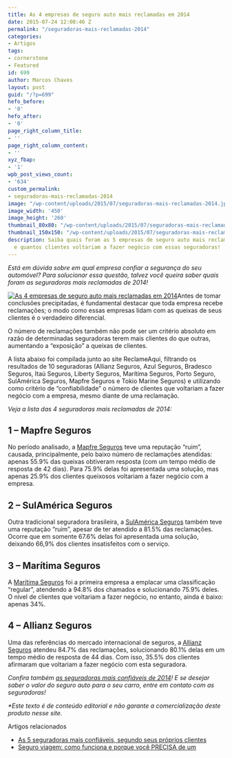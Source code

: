 ```yaml
---
title: As 4 empresas de seguro auto mais reclamadas em 2014
date: 2015-07-24 12:00:46 Z
permalink: "/seguradoras-mais-reclamadas-2014"
categories:
- Artigos
tags:
- cornerstone
- Featured
id: 699
author: Marcos Chaves
layout: post
guid: "/?p=699"
hefo_before:
- '0'
hefo_after:
- '0'
page_right_column_title:
- ''
page_right_column_content:
- ''
xyz_fbap:
- '1'
wpb_post_views_count:
- '634'
custom_permalink:
- seguradoras-mais-reclamadas-2014
image: "/wp-content/uploads/2015/07/seguradoras-mais-reclamadas-2014.jpg"
image_width: '450'
image_height: '260'
thumbnail_80x80: "/wp-content/uploads/2015/07/seguradoras-mais-reclamadas-2014-80x80.jpg"
thumbnail_150x150: "/wp-content/uploads/2015/07/seguradoras-mais-reclamadas-2014-150x150.jpg"
description: Saiba quais foram as 5 empresas de seguro auto mais reclamadas em 2014
  e quantos clientes voltariam a fazer negócio com essas seguradoras!
---
```


_Está em dúvida sobre em qual empresa confiar a segurança do seu automóvel? Para solucionar essa questão, talvez você queira saber quais foram as seguradoras mais reclamadas de 2014!_

[<img class="alignleft wp-image-3549 size-medium" title="As 4 empresas de seguro auto mais reclamadas em 2014" src="/wp-content/uploads/2015/07/seguradoras-mais-reclamadas-2014-250x144.jpg" alt="As 4 empresas de seguro auto mais reclamadas em 2014" width="250" height="144" srcset="/wp-content/uploads/2015/07/seguradoras-mais-reclamadas-2014-250x144.jpg 250w, /wp-content/uploads/2015/07/seguradoras-mais-reclamadas-2014-120x69.jpg 120w, /wp-content/uploads/2015/07/seguradoras-mais-reclamadas-2014.jpg 450w" sizes="(max-width: 250px) 100vw, 250px" />](/wp-content/uploads/2015/07/seguradoras-mais-reclamadas-2014.jpg)Antes de tomar conclusões precipitadas, é fundamental destacar que toda empresa recebe reclamações; o modo como essas empresas lidam com as queixas de seus clientes é o verdadeiro diferencial.

O número de reclamações também não pode ser um critério absoluto em razão de determinadas seguradoras terem mais clientes do que outras, aumentando a “exposição” a queixas de clientes.

A lista abaixo foi compilada junto ao site ReclameAqui, filtrando os resultados de 10 seguradoras (Allianz Seguros, Azul Seguros, Bradesco Seguros, Itaú Seguros, Liberty Seguros, Marítima Seguros, Porto Seguro, SulAmérica Seguros, Mapfre Seguros e Tokio Marine Seguros) e utilizando como critério de “confiabilidade” o número de clientes que voltariam a fazer negócio com a empresa, mesmo diante de uma reclamação.

_Veja a lista das 4 seguradoras mais reclamadas de 2014:_

## 1 – Mapfre Seguros

No período analisado, a [Mapfre Seguros](/mais-informacoes-sobre-o-seguro-de-carro-da-mapfre-seguros) teve uma reputação “ruim”, causada, principalmente, pelo baixo número de reclamações atendidas: apenas 55.9% das queixas obtiveram resposta (com um tempo médio de resposta de 42 dias). Para 75.9% delas foi apresentada uma solução, mas apenas 25.9% dos clientes queixosos voltariam a fazer negócio com a empresa.

## 2 – SulAmérica Seguros

Outra tradicional seguradora brasileira, a [SulAmérica Seguros](/saiba-mais-sobre-o-seguro-auto-da-sulamerica-seguros) também teve uma reputação “ruim”, apesar de ter atendido a 81.5% das reclamações. Ocorre que em somente 67.6% delas foi apresentada uma solução, deixando 66,9% dos clientes insatisfeitos com o serviço.

## 3 – Marítima Seguros

A [Marítima Seguros](/maritima-seguros-auto) foi a primeira empresa a emplacar uma classificação “regular”, atendendo a 94.8% dos chamados e solucionando 75.9% deles. O nível de clientes que voltariam a fazer negócio, no entanto, ainda é baixo: apenas 34%.

## 4 – Allianz Seguros

Uma das referências do mercado internacional de seguros, a [Allianz Seguros](/o-que-voce-precisa-saber-sobre-seguro-auto-allianz-seguros) atendeu 84.7% das reclamações, solucionando 80.1% delas em um tempo médio de resposta de 44 dias. Com isso, 35.5% dos clientes afirmaram que voltariam a fazer negócio com esta seguradora.

_Confira também_ [_as seguradoras mais confiáveis de 2014_](/10-empresas-de-seguro-auto-mais-confiaveis-2014)_! E se desejar saber o valor do seguro auto para o seu carro, entre em contato com as seguradoras!_

_*Este texto é de conteúdo editorial e não garante a comercialização deste produto nesse site._

Artigos relacionados

  * <a href="/5-empresas-de-seguro-de-carro-mais-confiaveis" target="_blank">As 5 seguradoras mais confiáveis, segundo seus próprios clientes</a>
  * <a href="/seguro-viagem" target="_blank">Seguro viagem: como funciona e porque você PRECISA de um</a>